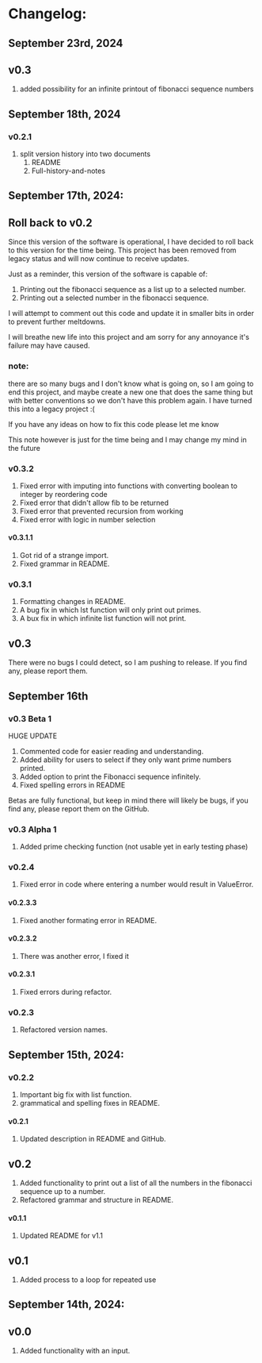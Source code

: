 # Changelog:



## September 23rd, 2024

## v0.3

1. added possibility for an infinite printout of fibonacci sequence numbers

## September 18th, 2024

### v0.2.1

1. split version history into two documents
   1. README
   2. Full-history-and-notes

## September 17th, 2024:

## Roll back to v0.2

Since this version of the software is operational, I have decided to roll back to this version for the time being. This project has been removed from legacy status and will now continue to receive updates. 

Just as a reminder, this version of the software is capable of:

1. Printing out the fibonacci sequence as a list up to a selected number.
2. Printing out a selected number in the fibonacci sequence.

I will attempt to comment out this code and update it in smaller bits in order to prevent further meltdowns.

I will breathe new life into this project and am sorry for any annoyance it's failure may have caused.

### note:
there are so many bugs and I don't know what is going on, so I am going to end this project, and maybe create a new one that does the same thing but with better conventions so we don't have this problem again. I have turned this into a legacy project :(

If you have any ideas on how to fix this code please let me know

This note however is just for the time being and I may change my mind in the future

### v0.3.2 

1. Fixed error with imputing into functions with converting boolean to integer by reordering code
2. Fixed error that didn't allow fib to be returned
3. Fixed error that prevented recursion from working
4. Fixed error with logic in number selection

#### v0.3.1.1

1. Got rid of a strange import.
2. Fixed grammar in README.

### v0.3.1

1. Formatting changes in README.
2. A bug fix in which lst function will only print out primes.
3. A bux fix in which infinite list function will not print.

## v0.3

There were no bugs I could detect, so I am pushing to release. If you find any, please report them.

## September 16th 

### v0.3 Beta 1

HUGE UPDATE

1. Commented code for easier reading and understanding.
2. Added ability for users to select if they only want prime numbers printed.
3. Added option to print the Fibonacci sequence infinitely. 
4. Fixed spelling errors in README

Betas are fully functional, but keep in mind there will likely be bugs, if you find any, please report them on the GitHub.

### v0.3 Alpha 1

1. Added prime checking function (not usable yet in early testing phase)

### v0.2.4

1. Fixed error in code where entering a number would result in ValueError.

#### v0.2.3.3

1. Fixed another formating error in README. 

#### v0.2.3.2

1. There was another error, I fixed it 

#### v0.2.3.1 

1. Fixed errors during refactor. 

### v0.2.3

1. Refactored version names. 

## September 15th, 2024:

### v0.2.2

1. Important big fix with list function.
2. grammatical and spelling fixes in README.

#### v0.2.1

1. Updated description in README and GitHub.

## v0.2

1. Added functionality to print out a list of all the numbers in the fibonacci sequence up to a number.
2. Refactored grammar and structure in README.

#### v0.1.1 

1. Updated README for v1.1

## v0.1

1. Added process to a loop for repeated use

## September 14th, 2024:

## v0.0

1. Added functionality with an input.